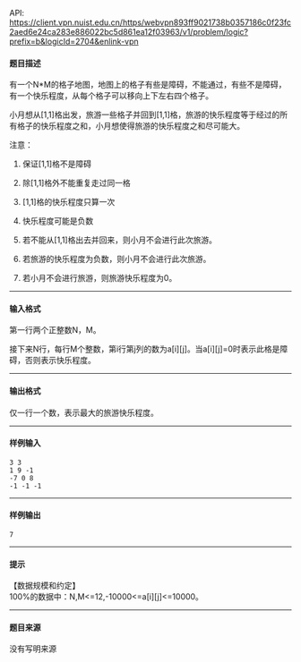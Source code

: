 API: https://client.vpn.nuist.edu.cn/https/webvpn893ff9021738b0357186c0f23fc2aed6e24ca283e886022bc5d861ea12f03963/v1/problem/logic?prefix=b&logicId=2704&enlink-vpn

#### 题目描述

有一个N\*M的格子地图，地图上的格子有些是障碍，不能通过，有些不是障碍，有一个快乐程度，从每个格子可以移向上下左右四个格子。

小月想从\[1,1\]格出发，旅游一些格子并回到\[1,1\]格，旅游的快乐程度等于经过的所有格子的快乐程度之和，小月想使得旅游的快乐程度之和尽可能大。

注意：

1. 保证\[1,1\]格不是障碍

2. 除\[1,1\]格外不能重复走过同一格

3. \[1,1\]格的快乐程度只算一次

4. 快乐程度可能是负数

5. 若不能从\[1,1\]格出去并回来，则小月不会进行此次旅游。

6. 若旅游的快乐程度为负数，则小月不会进行此次旅游。

7. 若小月不会进行旅游，则旅游快乐程度为0。

---

#### 输入格式

第一行两个正整数N，M。

接下来N行，每行M个整数，第i行第j列的数为a\[i\]\[j\]。当a\[i\]\[j\]=0时表示此格是障碍，否则表示快乐程度。

---

#### 输出格式

仅一行一个数，表示最大的旅游快乐程度。

---

#### 样例输入
```
3 3
1 9 -1
-7 0 8
-1 -1 -1

```

---

#### 样例输出
```
7
```

---

#### 提示

  
【数据规模和约定】  
100%的数据中：N,M<=12,-10000<=a\[i\]\[j\]<=10000。

---

#### 题目来源

没有写明来源